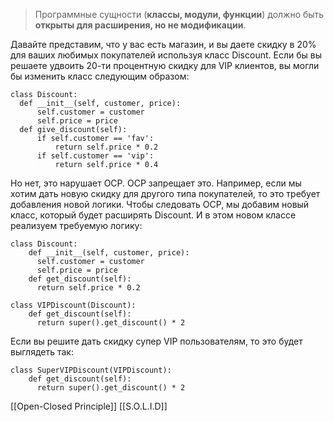
>Программные сущности (**классы, модули, функции**) должно быть **открыты для расширения, но не модификации**.

Давайте представим, что у вас есть магазин, и вы даете скидку в 20% для ваших любимых покупателей используя класс Discount. Если бы вы решаете удвоить 20-ти процентную скидку для VIP клиентов, вы могли бы изменить класс следующим образом:
```
class Discount:
  def __init__(self, customer, price):
      self.customer = customer
      self.price = price
  def give_discount(self):
      if self.customer == 'fav':
          return self.price * 0.2
      if self.customer == 'vip':
          return self.price * 0.4
```


Но нет, это нарушает OCP. OCP запрещает это. Например, если мы хотим дать новую скидку для другого типа покупателей, то это требует добавления новой логики. Чтобы следовать OCP, мы добавим новый класс, который будет расширять Discount. И в этом новом классе реализуем требуемую логику:

```
class Discount:
    def __init__(self, customer, price):
      self.customer = customer
      self.price = price
    def get_discount(self):
      return self.price * 0.2

class VIPDiscount(Discount):
    def get_discount(self):
      return super().get_discount() * 2
```

Если вы решите дать скидку супер VIP пользователям, то это будет выглядеть так:
```
class SuperVIPDiscount(VIPDiscount):
    def get_discount(self):
      return super().get_discount() * 2
```

[[Open-Closed Principle]]
[[S.O.L.I.D]]
